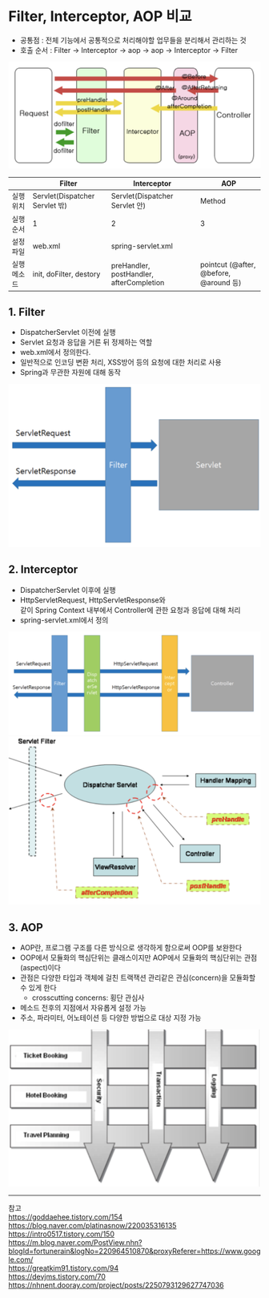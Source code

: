 # Filter, Interceptor, AOP 비교

- 공통점 : 전체 기능에서 공통적으로 처리해야할 업무들을 분리해서 관리하는 것  
- 호출 순서 : Filter -> Interceptor -> aop -> aop -> Interceptor -> Filter  

![1](https://raw.githubusercontent.com/SeonheeKim/SeonheeKim.github.io/master/content/images/2019-12-24_filter/1.png)


|     | Filter | Interceptor | AOP |
| --- | --- | --- | --- |
| 실행 위치 | Servlet(Dispatcher Servlet 밖) | Servlet(Dispatcher Servlet 안) | Method |
| 실행 순서 | 1 | 2 | 3 |
| 설정 파일 | web.xml | spring-servlet.xml |  |
| 실행 메소드 | init, doFilter, destory | preHandler, postHandler, afterCompletion | pointcut (@after, @before, @around 등) |

## 1. Filter  
- DispatcherServlet 이전에 실행  
- Servlet 요청과 응답을 거른 뒤 정제하는 역할  
- web.xml에서 정의한다.  
- 일반적으로 인코딩 변환 처리, XSS방어 등의 요청에 대한 처리로 사용  
- Spring과 무관한 자원에 대해 동작  

![2](https://raw.githubusercontent.com/SeonheeKim/SeonheeKim.github.io/master/content/images/2019-12-24_filter/2.png)


## 2. Interceptor
- DispatcherServlet 이후에 실행  
- HttpServletRequest, HttpServletResponse와   
같이 Spring Context 내부에서 Controller에 관한 요청과 응답에 대해 처리  
- spring-servlet.xml에서 정의  

![3](https://raw.githubusercontent.com/SeonheeKim/SeonheeKim.github.io/master/content/images/2019-12-24_filter/3.png)
![4](https://raw.githubusercontent.com/SeonheeKim/SeonheeKim.github.io/master/content/images/2019-12-24_filter/4.png)


## 3. AOP
- AOP란, 프로그램 구조를 다른 방식으로 생각하게 함으로써 OOP를 보완한다  
- OOP에서 모듈화의 핵심단위는 클래스이지만 AOP에서 모듈화의 핵심단위는 관점(aspect)이다  
- 관점은 다양한 타입과 객체에 걸친 트랙잭션 관리같은 관심(concern)을 모듈화할 수 있게 한다  
    - crosscutting concerns: 횡단 관심사  
- 메소드 전후의 지점에서 자유롭게 설정 가능  
- 주소, 파라미터, 어노테이션 등 다양한 방법으로 대상 지정 가능  

![5](https://raw.githubusercontent.com/SeonheeKim/SeonheeKim.github.io/master/content/images/2019-12-24_filter/5.png)


* * *

참고  
https://goddaehee.tistory.com/154  
https://blog.naver.com/platinasnow/220035316135  
https://intro0517.tistory.com/150  
https://m.blog.naver.com/PostView.nhn?blogId=fortunerain&logNo=220964510870&proxyReferer=https://www.google.com/  
https://greatkim91.tistory.com/94  
https://devjms.tistory.com/70  
https://nhnent.dooray.com/project/posts/2250793129627747036  